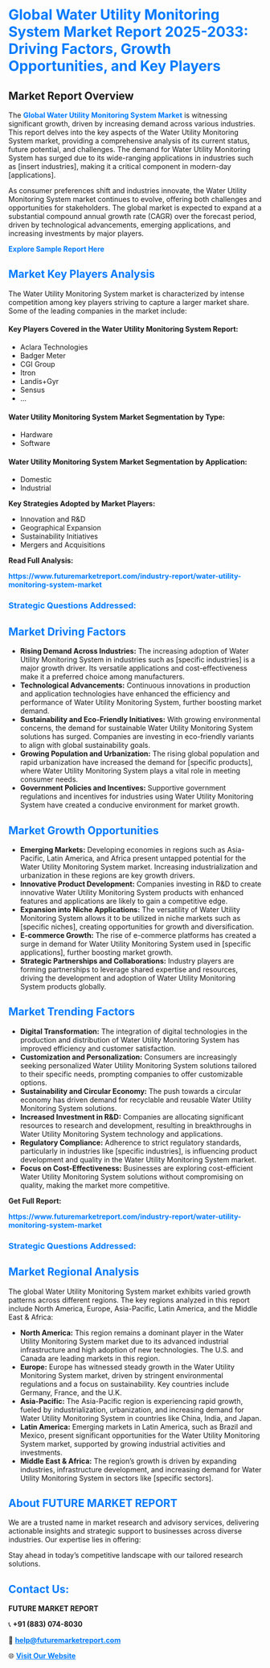 <h1 style="color: #007BFF;">Global Water Utility Monitoring System Market Report 2025-2033: Driving Factors, Growth Opportunities, and Key Players</h1>

<section id="overview">
<h2>Market Report Overview</h2>
<p>The <a href="https://www.futuremarketreport.com/industry-report/water-utility-monitoring-system-market" style="color: #007BFF; text-decoration: none;"><strong>Global Water Utility Monitoring System Market</strong></a> is witnessing significant growth, driven by increasing demand across various industries. This report delves into the key aspects of the Water Utility Monitoring System market, providing a comprehensive analysis of its current status, future potential, and challenges. The demand for Water Utility Monitoring System has surged due to its wide-ranging applications in industries such as [insert industries], making it a critical component in modern-day [applications].</p>
<p>As consumer preferences shift and industries innovate, the Water Utility Monitoring System market continues to evolve, offering both challenges and opportunities for stakeholders. The global market is expected to expand at a substantial compound annual growth rate (CAGR) over the forecast period, driven by technological advancements, emerging applications, and increasing investments by major players.</p>
</section>

<section id="overview">
<p><a href="https://www.futuremarketreport.com/request-sample/reportId=108150" style="color: #007BFF; text-decoration: none;"><strong>Explore Sample Report Here</strong></a></p>
</section>

<section id="key-players">
<h2 style="color: #007BFF;">Market Key Players Analysis</h2>
<p>The Water Utility Monitoring System market is characterized by intense competition among key players striving to capture a larger market share. Some of the leading companies in the market include:</p>
<h4>Key Players Covered in the Water Utility Monitoring System Report:</h4>
<ul><li>Aclara Technologies</li><li>Badger Meter</li><li>CGI Group</li><li>Itron</li><li>Landis+Gyr</li><li>Sensus</li><li>...</li></ul>
<h4>Water Utility Monitoring System Market Segmentation by Type:</h4>
<ul><li>Hardware</li><li>Software</li></ul>

<h4>Water Utility Monitoring System Market Segmentation by Application:</h4>
<ul><li>Domestic</li><li>Industrial</li></ul>
<p><strong>Key Strategies Adopted by Market Players:</strong></p>
<ul>
<li>Innovation and R&D</li>
<li>Geographical Expansion</li>
<li>Sustainability Initiatives</li>
<li>Mergers and Acquisitions</li>
</ul>
</section>

<section>
<p><strong>Read Full Analysis: </strong></p><a href="https://www.futuremarketreport.com/industry-report/water-utility-monitoring-system-market" style="color: #007BFF; text-decoration: none;"><strong>https://www.futuremarketreport.com/industry-report/water-utility-monitoring-system-market</strong></a>
<h3 style="color: #007BFF;">Strategic Questions Addressed:</h3>
</section>

<section id="driving-factors">
<h2 style="color: #007BFF;">Market Driving Factors</h2>
<ul>
<li><strong>Rising Demand Across Industries:</strong> The increasing adoption of Water Utility Monitoring System in industries such as [specific industries] is a major growth driver. Its versatile applications and cost-effectiveness make it a preferred choice among manufacturers.</li>
<li><strong>Technological Advancements:</strong> Continuous innovations in production and application technologies have enhanced the efficiency and performance of Water Utility Monitoring System, further boosting market demand.</li>
<li><strong>Sustainability and Eco-Friendly Initiatives:</strong> With growing environmental concerns, the demand for sustainable Water Utility Monitoring System solutions has surged. Companies are investing in eco-friendly variants to align with global sustainability goals.</li>
<li><strong>Growing Population and Urbanization:</strong> The rising global population and rapid urbanization have increased the demand for [specific products], where Water Utility Monitoring System plays a vital role in meeting consumer needs.</li>
<li><strong>Government Policies and Incentives:</strong> Supportive government regulations and incentives for industries using Water Utility Monitoring System have created a conducive environment for market growth.</li>
</ul>
</section>

<section id="growth-opportunities">
<h2 style="color: #007BFF;">Market Growth Opportunities</h2>
<ul>
<li><strong>Emerging Markets:</strong> Developing economies in regions such as Asia-Pacific, Latin America, and Africa present untapped potential for the Water Utility Monitoring System market. Increasing industrialization and urbanization in these regions are key growth drivers.</li>
<li><strong>Innovative Product Development:</strong> Companies investing in R&D to create innovative Water Utility Monitoring System products with enhanced features and applications are likely to gain a competitive edge.</li>
<li><strong>Expansion into Niche Applications:</strong> The versatility of Water Utility Monitoring System allows it to be utilized in niche markets such as [specific niches], creating opportunities for growth and diversification.</li>
<li><strong>E-commerce Growth:</strong> The rise of e-commerce platforms has created a surge in demand for Water Utility Monitoring System used in [specific applications], further boosting market growth.</li>
<li><strong>Strategic Partnerships and Collaborations:</strong> Industry players are forming partnerships to leverage shared expertise and resources, driving the development and adoption of Water Utility Monitoring System products globally.</li>
</ul>
</section>

<section id="trending-factors">
<h2 style="color: #007BFF;">Market Trending Factors</h2>
<ul>
<li><strong>Digital Transformation:</strong> The integration of digital technologies in the production and distribution of Water Utility Monitoring System has improved efficiency and customer satisfaction.</li>
<li><strong>Customization and Personalization:</strong> Consumers are increasingly seeking personalized Water Utility Monitoring System solutions tailored to their specific needs, prompting companies to offer customizable options.</li>
<li><strong>Sustainability and Circular Economy:</strong> The push towards a circular economy has driven demand for recyclable and reusable Water Utility Monitoring System solutions.</li>
<li><strong>Increased Investment in R&D:</strong> Companies are allocating significant resources to research and development, resulting in breakthroughs in Water Utility Monitoring System technology and applications.</li>
<li><strong>Regulatory Compliance:</strong> Adherence to strict regulatory standards, particularly in industries like [specific industries], is influencing product development and quality in the Water Utility Monitoring System market.</li>
<li><strong>Focus on Cost-Effectiveness:</strong> Businesses are exploring cost-efficient Water Utility Monitoring System solutions without compromising on quality, making the market more competitive.</li>
</ul>
</section>

<section>
<p><strong>Get Full Report: </strong></p><a href="https://www.futuremarketreport.com/industry-report/water-utility-monitoring-system-market" style="color: #007BFF; text-decoration: none;"><strong>https://www.futuremarketreport.com/industry-report/water-utility-monitoring-system-market</strong></a>
<h3 style="color: #007BFF;">Strategic Questions Addressed:</h3>
</section>


<section id="regional-analysis">
<h2 style="color: #007BFF;">Market Regional Analysis</h2>
<p>The global Water Utility Monitoring System market exhibits varied growth patterns across different regions. The key regions analyzed in this report include North America, Europe, Asia-Pacific, Latin America, and the Middle East & Africa:</p>
<ul>
<li><strong>North America:</strong> This region remains a dominant player in the Water Utility Monitoring System market due to its advanced industrial infrastructure and high adoption of new technologies. The U.S. and Canada are leading markets in this region.</li>
<li><strong>Europe:</strong> Europe has witnessed steady growth in the Water Utility Monitoring System market, driven by stringent environmental regulations and a focus on sustainability. Key countries include Germany, France, and the U.K.</li>
<li><strong>Asia-Pacific:</strong> The Asia-Pacific region is experiencing rapid growth, fueled by industrialization, urbanization, and increasing demand for Water Utility Monitoring System in countries like China, India, and Japan.</li>
<li><strong>Latin America:</strong> Emerging markets in Latin America, such as Brazil and Mexico, present significant opportunities for the Water Utility Monitoring System market, supported by growing industrial activities and investments.</li>
<li><strong>Middle East & Africa:</strong> The region’s growth is driven by expanding industries, infrastructure development, and increasing demand for Water Utility Monitoring System in sectors like [specific sectors].</li>
</ul>
</section>

<footer>
<h2 style="color: #007BFF;">About FUTURE MARKET REPORT</h2>
<p>We are a trusted name in market research and advisory services, delivering actionable insights and strategic support to businesses across diverse industries. Our expertise lies in offering:</p>

<p>Stay ahead in today’s competitive landscape with our tailored research solutions.</p>

<h2 style="color: #007BFF;">Contact Us:</h2>
<p><strong>FUTURE MARKET REPORT</strong></p>
<p>📞 <strong>+91 (883) 074-8030</strong></p>
<p>📧 <strong><a href="mailto:help@futuremarketreport.com" style="color: #007BFF;">help@futuremarketreport.com</a></strong></p>
<p>🌐 <strong><a href="https://www.futuremarketreport.com/" style="color: #007BFF;">Visit Our Website</a></strong></p>
</footer>